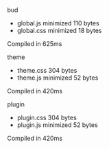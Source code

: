 bud

 - global.js       minimized       110 bytes
 - global.css       minimized       18 bytes

Compiled in 625ms

 theme

 - theme.css       304 bytes
 - theme.js       minimized       52 bytes

Compiled in 420ms

 plugin

 - plugin.css       304 bytes
 - plugin.js       minimized       52 bytes

Compiled in 420ms